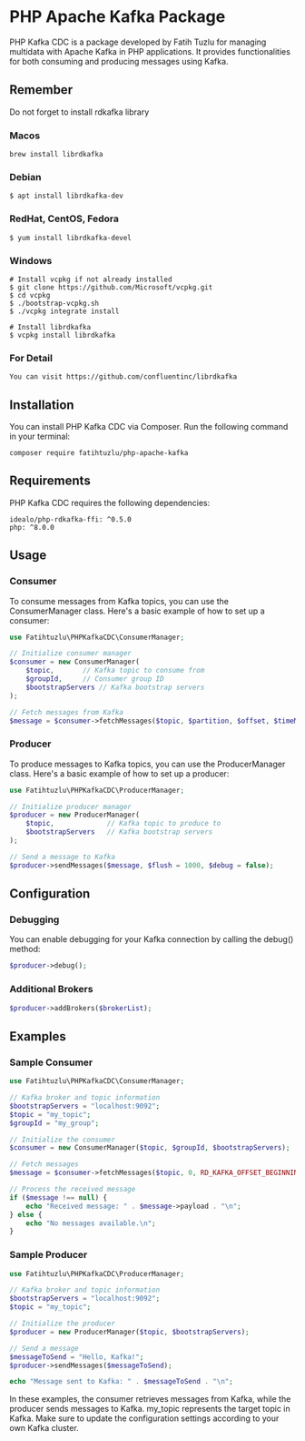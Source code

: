 # PHP Apache Kafka Package

PHP Kafka CDC is a package developed by Fatih Tuzlu for managing multidata with Apache Kafka in PHP applications. It provides functionalities for both consuming and producing messages using Kafka.

## Remember

Do not forget to install rdkafka library

### Macos

```
brew install librdkafka
```

### Debian

```
$ apt install librdkafka-dev
```

### RedHat, CentOS, Fedora

```
$ yum install librdkafka-devel
```

### Windows

```
# Install vcpkg if not already installed
$ git clone https://github.com/Microsoft/vcpkg.git
$ cd vcpkg
$ ./bootstrap-vcpkg.sh
$ ./vcpkg integrate install

# Install librdkafka
$ vcpkg install librdkafka
```

### For Detail

```
You can visit https://github.com/confluentinc/librdkafka
```

## Installation

You can install PHP Kafka CDC via Composer. Run the following command in your terminal:

```
composer require fatihtuzlu/php-apache-kafka
```

## Requirements

PHP Kafka CDC requires the following dependencies:

```
idealo/php-rdkafka-ffi: ^0.5.0
php: ^8.0.0
```

## Usage

### Consumer

To consume messages from Kafka topics, you can use the ConsumerManager class. Here's a basic example of how to set up a consumer:

```php
use Fatihtuzlu\PHPKafkaCDC\ConsumerManager;

// Initialize consumer manager
$consumer = new ConsumerManager(
    $topic,       // Kafka topic to consume from
    $groupId,     // Consumer group ID
    $bootstrapServers // Kafka bootstrap servers
);

// Fetch messages from Kafka
$message = $consumer->fetchMessages($topic, $partition, $offset, $timeMs);
```

### Producer

To produce messages to Kafka topics, you can use the ProducerManager class. Here's a basic example of how to set up a producer:

```php
use Fatihtuzlu\PHPKafkaCDC\ProducerManager;

// Initialize producer manager
$producer = new ProducerManager(
    $topic,             // Kafka topic to produce to
    $bootstrapServers   // Kafka bootstrap servers
);

// Send a message to Kafka
$producer->sendMessages($message, $flush = 1000, $debug = false);
```

## Configuration

### Debugging

You can enable debugging for your Kafka connection by calling the debug() method:

```php
$producer->debug();
```

### Additional Brokers

```php
$producer->addBrokers($brokerList);
```

## Examples

### Sample Consumer

```php
use Fatihtuzlu\PHPKafkaCDC\ConsumerManager;

// Kafka broker and topic information
$bootstrapServers = "localhost:9092";
$topic = "my_topic";
$groupId = "my_group";

// Initialize the consumer
$consumer = new ConsumerManager($topic, $groupId, $bootstrapServers);

// Fetch messages
$message = $consumer->fetchMessages($topic, 0, RD_KAFKA_OFFSET_BEGINNING);

// Process the received message
if ($message !== null) {
    echo "Received message: " . $message->payload . "\n";
} else {
    echo "No messages available.\n";
}
```

### Sample Producer

```php
use Fatihtuzlu\PHPKafkaCDC\ProducerManager;

// Kafka broker and topic information
$bootstrapServers = "localhost:9092";
$topic = "my_topic";

// Initialize the producer
$producer = new ProducerManager($topic, $bootstrapServers);

// Send a message
$messageToSend = "Hello, Kafka!";
$producer->sendMessages($messageToSend);

echo "Message sent to Kafka: " . $messageToSend . "\n";

```

In these examples, the consumer retrieves messages from Kafka, while the producer sends messages to Kafka. my_topic represents the target topic in Kafka. Make sure to update the configuration settings according to your own Kafka cluster.
